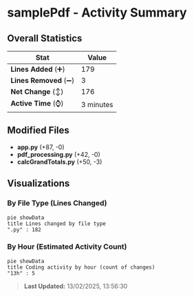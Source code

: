 # samplePdf - Activity Summary 

## Overall Statistics

| Stat                   | Value                                                             |
| ---------------------- | ----------------------------------------------------------------- |
| **Lines Added** (➕)   | 179                                          |
| **Lines Removed** (➖) | 3                                        |
| **Net Change** (↕)    | 176                |
| **Active Time** (⌚)   | 3 minutes |


## Modified Files
- **app.py** (+87, -0)
- **pdf_processing.py** (+42, -0)
- **calcGrandTotals.py** (+50, -3)

## Visualizations

### By File Type (Lines Changed)

```mermaid
pie showData
title Lines changed by file type
".py" : 182
```

### By Hour (Estimated Activity Count)

```mermaid
pie showData
title Coding activity by hour (count of changes)
"13h" : 5
```


> **Last Updated:** 13/02/2025, 13:56:30